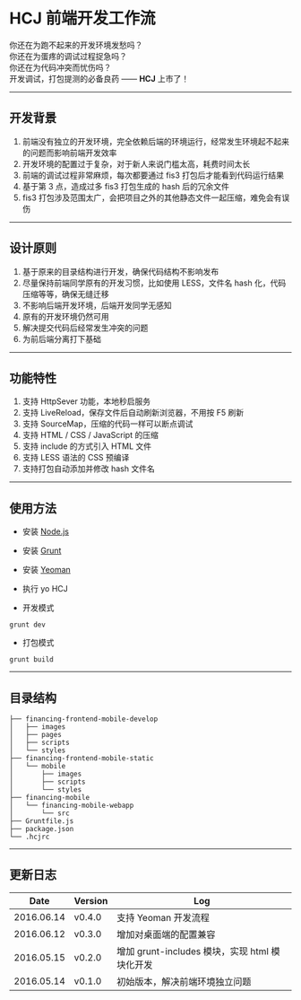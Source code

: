 # HCJ 前端开发工作流

你还在为跑不起来的开发环境发愁吗？  
你还在为蛋疼的调试过程捉急吗？  
你还在为代码冲突而忧伤吗？  
开发调试，打包提测的必备良药 —— **HCJ** 上市了！

---

## 开发背景

1. 前端没有独立的开发环境，完全依赖后端的环境运行，经常发生环境起不起来的问题而影响前端开发效率
2. 开发环境的配置过于复杂，对于新人来说门槛太高，耗费时间太长
3. 前端的调试过程非常麻烦，每次都要通过 fis3 打包后才能看到代码运行结果
4. 基于第 3 点，造成过多 fis3 打包生成的 hash 后的冗余文件
5. fis3 打包涉及范围太广，会把项目之外的其他静态文件一起压缩，难免会有误伤

---

## 设计原则

1. 基于原来的目录结构进行开发，确保代码结构不影响发布
2. 尽量保持前端同学原有的开发习惯，比如使用 LESS，文件名 hash 化，代码压缩等等，确保无缝迁移
3. 不影响后端开发环境，后端开发同学无感知
4. 原有的开发环境仍然可用
5. 解决提交代码后经常发生冲突的问题
6. 为前后端分离打下基础

---

## 功能特性

1. 支持 HttpSever 功能，本地秒启服务
2. 支持 LiveReload，保存文件后自动刷新浏览器，不用按 F5 刷新
3. 支持 SourceMap，压缩的代码一样可以断点调试
4. 支持 HTML / CSS / JavaScript 的压缩
5. 支持 include 的方式引入 HTML 文件
6. 支持 LESS 语法的 CSS 预编译
7. 支持打包自动添加并修改 hash 文件名

---

## 使用方法

* 安装 [Node.js](https://nodejs.org/)
* 安装 [Grunt](http://www.gruntjs.com/)
* 安装 [Yeoman](http://yeoman.io/)
* 执行 yo HCJ

* 开发模式

```shell
grunt dev
```

* 打包模式

```shell
grunt build
```

---

## 目录结构

```plain
├── financing-frontend-mobile-develop
│   ├── images
│   ├── pages
│   ├── scripts
│   └── styles
├── financing-frontend-mobile-static
│   └── mobile
│       ├── images
│       ├── scripts
│       └── styles
├── financing-mobile
│   └── financing-mobile-webapp
│       └── src
├── Gruntfile.js
├── package.json
└── .hcjrc
```

---

## 更新日志

| Date          | Version       | Log           |
| ------------- | ------------- | ------------- |
| 2016.06.14    | v0.4.0        | 支持 Yeoman 开发流程 |
| 2016.06.12    | v0.3.0        | 增加对桌面端的配置兼容 |
| 2016.05.15    | v0.2.0        | 增加 grunt-includes 模块，实现 html 模块化开发 |
| 2016.05.14    | v0.1.0        | 初始版本，解决前端环境独立问题 |
